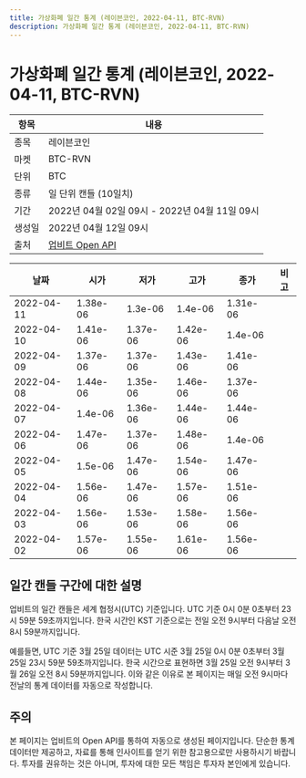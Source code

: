 ```yaml
---
title: 가상화폐 일간 통계 (레이븐코인, 2022-04-11, BTC-RVN)
description: 가상화폐 일간 통계 (레이븐코인, 2022-04-11, BTC-RVN)
---
```



가상화폐 일간 통계 (레이븐코인, 2022-04-11, BTC-RVN)
===

|항목|내용|
|--|--|
|종목|레이븐코인|
|마켓|BTC-RVN|
|단위|BTC|
|종류|일 단위 캔들 (10일치)|
|기간|2022년 04월 02일 09시 - 2022년 04월 11일 09시|
|생성일|2022년 04월 12일 09시|
|출처|[업비트 Open API](https://docs.upbit.com)|


|날짜|시가|저가|고가|종가|비고|
|--|--|--|--|--|--|
|2022-04-11|1.38e-06|1.3e-06|1.4e-06|1.31e-06|    |
|2022-04-10|1.41e-06|1.37e-06|1.42e-06|1.4e-06|    |
|2022-04-09|1.37e-06|1.37e-06|1.43e-06|1.41e-06|    |
|2022-04-08|1.44e-06|1.35e-06|1.46e-06|1.37e-06|    |
|2022-04-07|1.4e-06|1.36e-06|1.44e-06|1.44e-06|    |
|2022-04-06|1.47e-06|1.37e-06|1.48e-06|1.4e-06|    |
|2022-04-05|1.5e-06|1.47e-06|1.54e-06|1.47e-06|    |
|2022-04-04|1.56e-06|1.47e-06|1.57e-06|1.51e-06|    |
|2022-04-03|1.56e-06|1.53e-06|1.58e-06|1.56e-06|    |
|2022-04-02|1.57e-06|1.55e-06|1.61e-06|1.56e-06|    |


일간 캔들 구간에 대한 설명
---


업비트의 일간 캔들은 세계 협정시(UTC) 기준입니다. 
UTC 기준 0시 0분 0초부터 23시 59분 59초까지입니다. 
한국 시간인 KST 기준으로는 전일 오전 9시부터 다음날 오전 8시 59분까지입니다. 


예를들면, UTC 기준 3월 25일 데이터는 UTC 시준 3월 25일 0시 0분 0초부터 3월 25일 23시 59분 59초까지입니다. 
한국 시간으로 표현하면 3월 25일 오전 9시부터 3월 26일 오전 8시 59분까지입니다. 
이와 같은 이유로 본 페이지는 매일 오전 9시마다 전날의 통계 데이터를 자동으로 작성합니다. 


주의
---


본 페이지는 업비트의 Open API를 통하여 자동으로 생성된 페이지입니다. 
단순한 통계 데이터만 제공하고, 자료를 통해 인사이트를 얻기 위한 참고용으로만 사용하시기 바랍니다. 
투자를 권유하는 것은 아니며, 투자에 대한 모든 책임은 투자자 본인에게 있습니다. 

